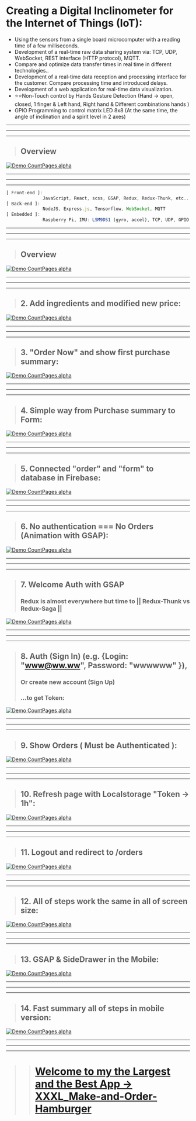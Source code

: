 # Creating a Digital Inclinometer for the Internet of Things (IoT):
- Using the sensors from a single board microcomputer with a reading time of a few milliseconds.
- Development of a real-time raw data sharing system via: TCP, UDP, WebSocket, REST interface (HTTP protocol), MQTT.
- Compare and optimize data transfer times in real time in different technologies..
- Development of a real-time data reception and processing interface for the customer. Compare processing time and introduced delays.
- Development of a web application for real-time data visualization.
- ⭐⭐Non-Touch control by Hands Gesture Detection (Hand -> open, closed, 1 finger & Left hand, Right hand & Different combinations hands )
- GPIO Programming to control matrix LED 8x8 (At the same time, the angle of inclination and a spirit level in 2 axes)
 
 
---
---
---
 
> ## Overview
[![Demo CountPages alpha](https://github.com/LukaszKolodziejski/XXXXL_IoT-Digital-Inclinometer_RaspberryPi_WebApp/blob/main/web/src/assets/01-overview.jpg?raw=true)](https://github.com/LukaszKolodziejski/XXXXL_IoT-Digital-Inclinometer_RaspberryPi_WebApp)


---
---
---

```js                  
[ Front-end ]: 
              JavaScript, React, scss, GSAP, Redux, Redux-Thunk, etc..
[ Back-end ]: 
              NodeJS, Express.js, Tensorflow, WebSocket, MQTT
[ Embedded ]: 
              Raspberry Pi, IMU: LSM9DS1 (gyro, accel), TCP, UDP, GPIO
```


---
---
---

> ## Overview
[![Demo CountPages alpha](https://github.com/LukaszKolodziejski/XXXXL_IoT-Digital-Inclinometer_RaspberryPi_WebApp/tree/main/web/src/assets/)](https://github.com/LukaszKolodziejski/XXXXL_IoT-Digital-Inclinometer_RaspberryPi_WebApp)

---
---
---

> ## 2. Add ingredients and modified new price:
[![Demo CountPages alpha](https://github.com/LukaszKolodziejski/XXXL_Make-and-Order-Hamburger/blob/master/src/assets/videos/2-add-ingredients.gif)](https://github.com/LukaszKolodziejski/XXXXL_IoT-Digital-Inclinometer_RaspberryPi_WebApp)

---
---
---

> ## 3. "Order Now" and show first purchase summary:
[![Demo CountPages alpha](https://github.com/LukaszKolodziejski/XXXL_Make-and-Order-Hamburger/blob/master/src/assets/videos/3-order-now.gif)](https://github.com/LukaszKolodziejski/XXXL_Make-and-Order-Hamburger)

---
---
---

> ## 4. Simple way from Purchase summary to Form:
[![Demo CountPages alpha](https://github.com/LukaszKolodziejski/XXXL_Make-and-Order-Hamburger/blob/master/src/assets/videos/4-purchase-summary.gif)](https://github.com/LukaszKolodziejski/XXXL_Make-and-Order-Hamburger)

---
---
---

> ## 5. Connected "order" and "form" to database in Firebase:
[![Demo CountPages alpha](https://github.com/LukaszKolodziejski/XXXL_Make-and-Order-Hamburger/blob/master/src/assets/videos/5-database.gif)](https://github.com/LukaszKolodziejski/XXXL_Make-and-Order-Hamburger)

---
---
---

> ## 6. No authentication === No Orders (Animation with GSAP):
[![Demo CountPages alpha](https://github.com/LukaszKolodziejski/XXXL_Make-and-Order-Hamburger/blob/master/src/assets/videos/6-orders.gif)](https://github.com/LukaszKolodziejski/XXXL_Make-and-Order-Hamburger)

---
---
---

> ## 7. Welcome Auth with GSAP 
> ### Redux is almost everywhere but time to || Redux-Thunk vs Redux-Saga || 
[![Demo CountPages alpha](https://github.com/LukaszKolodziejski/XXXL_Make-and-Order-Hamburger/blob/master/src/assets/videos/7-auth.gif)](https://github.com/LukaszKolodziejski/XXXL_Make-and-Order-Hamburger)

---
---
---

> ## 8. Auth (Sign In) (e.g. {Login: "www@ww.ww", Password: "wwwwww" }),
> ### Or create new account (Sign Up)
> ### ...to get Token: 
[![Demo CountPages alpha](https://github.com/LukaszKolodziejski/XXXL_Make-and-Order-Hamburger/blob/master/src/assets/videos/8-auth-sign-in.gif)](https://github.com/LukaszKolodziejski/XXXL_Make-and-Order-Hamburger)

---
---
---

> ## 9. Show Orders ( Must be Authenticated ):
[![Demo CountPages alpha](https://github.com/LukaszKolodziejski/XXXL_Make-and-Order-Hamburger/blob/master/src/assets/videos/9-orders-auth.gif)](https://github.com/LukaszKolodziejski/XXXL_Make-and-Order-Hamburger)

---
---
---

> ## 10. Refresh page with Localstorage  "Token -> 1h":
[![Demo CountPages alpha](https://github.com/LukaszKolodziejski/XXXL_Make-and-Order-Hamburger/blob/master/src/assets/videos/10-refresh.gif)](https://github.com/LukaszKolodziejski/XXXL_Make-and-Order-Hamburger)

---
---
---

> ## 11. Logout and redirect to /orders
[![Demo CountPages alpha](https://github.com/LukaszKolodziejski/XXXL_Make-and-Order-Hamburger/blob/master/src/assets/videos/11-logout.gif)](https://github.com/LukaszKolodziejski/XXXL_Make-and-Order-Hamburger)

---
---
---

> ## 12. All of steps work the same in all of screen size:
[![Demo CountPages alpha](https://github.com/LukaszKolodziejski/XXXL_Make-and-Order-Hamburger/blob/master/src/assets/videos/12-screen-size.gif)](https://github.com/LukaszKolodziejski/XXXL_Make-and-Order-Hamburger)

---
---
---

> ## 13. GSAP & SideDrawer in the Mobile:
[![Demo CountPages alpha](https://github.com/LukaszKolodziejski/XXXL_Make-and-Order-Hamburger/blob/master/src/assets/videos/13-sidedrawer-mobile.gif)](https://github.com/LukaszKolodziejski/XXXL_Make-and-Order-Hamburger)

---
---
---

> ## 14. Fast summary all of steps in mobile version:
[![Demo CountPages alpha](https://github.com/LukaszKolodziejski/XXXL_Make-and-Order-Hamburger/blob/master/src/assets/videos/14-summary-mobile-version.gif)](https://github.com/LukaszKolodziejski/XXXL_Make-and-Order-Hamburger)

---
---
---
> > # [Welcome to my the Largest and the Best App -> XXXL_Make-and-Order-Hamburger](https://react-build-burger-project.web.app/)

